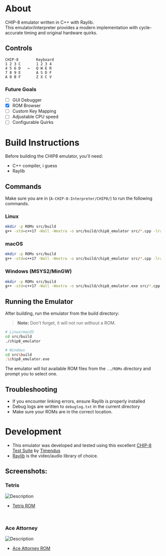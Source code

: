 # About
CHIP-8 emulator written in C++ with Raylib. <br>
This emulator/interpreter provides a modern implementation with cycle-accurate timing and original hardware quirks.

## Controls
```
CHIP-8        Keyboard
1 2 3 C       1 2 3 4
4 5 6 D   →   Q W E R
7 8 9 E       A S D F
A 0 B F       Z X C V
```
### Future Goals
- [ ] GUI Debugger
- [x] ROM Browser
- [ ] Custom Key Mapping
- [ ] Adjustable CPU speed
- [ ] Configurable Quirks

# Build Instructions

Before building the CHIP8 emulator, you'll need:
- C++ compiler, i guess
- Raylib

## Commands
 Make sure you are in (`A-CHIP-8-Interpreter/CHIP8/`) to run the following commands.
### Linux
```bash
mkdir -p ROMs src/build
g++ -std=c++17 -Wall -Wextra -o src/build/chip8_emulator src/*.cpp -lraylib -lGL -lm -lpthread -ldl -lrt -lX11
```

### macOS
```bash
mkdir -p ROMs src/build
g++ -std=c++17 -Wall -Wextra -o src/build/chip8_emulator src/*.cpp -lraylib -framework OpenGL -framework Cocoa -framework IOKit -framework CoreVideo
```

### Windows (MSYS2/MinGW)
```bash
mkdir -p ROMs src/build
g++ -std=c++17 -Wall -Wextra -o src/build/chip8_emulator.exe src/*.cpp -lraylib -lopengl32 -lgdi32 -lwinmm
```

## Running the Emulator
After building, run the emulator from the build directory:
> **Note:** Don't forget, it will not run without a ROM.

```bash
# Linux/macOS
cd src/build
./chip8_emulator

# Windows
cd src\build
.\chip8_emulator.exe
```
The emulator will list available ROM files from the `../ROMs` directory and prompt you to select one.

## Troubleshooting
- If you encounter linking errors, ensure Raylib is properly installed
- Debug logs are written to `debuglog.txt` in the current directory
- Make sure your ROMs are in the correct location.

# Development
- This emulator was developed and tested using this excellent [CHIP-8 Test Suite](https://github.com/Timendus/chip8-test-suite) by [Timendus](https://github.com/Timendus)
- [Raylib](https://www.raylib.com/) is the video/audio library of choice.

## Screenshots:
### Tetris
![Description](https://imgur.com/nn1TbfN)
- [Tetris ROM](https://github.com/soupi/chip-8/tree/master/roms)
<br>

### Ace Attorney <br>
![Description](https://imgur.com/DvAI4vY)
- [Ace Attorney ROM](https://github.com/JohnEarnest/chip8Archive/tree/master/src/8ceattourny_d3)
